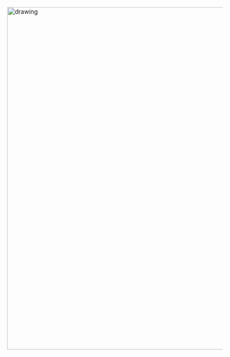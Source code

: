 <img src="https://github.com/jrasmusson/ios-starter-kit/blob/master/howtos/images/turn-off-debug-console.png" alt="drawing" width="800"/>

